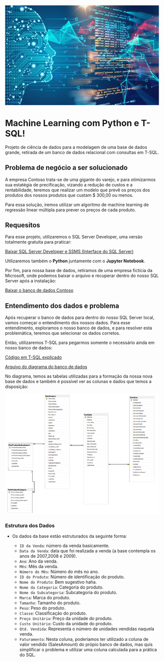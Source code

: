 ![arq](Img/machine_learning.png)

# Machine Learning com Python e T-SQL!
Projeto de ciência de dados para a modelagem de uma base de dados grande, retirada de um banco de dados relacional com consultas em T-SQL.

## Problema de negócio a ser solucionado

A empresa Contoso trata-se de uma gigante do varejo, e para otimizarmos sua estatégia de precificação, vizando a redução de custos e a rentabilidade, teremos que realizar um modelo que prevê os preços dos produtos dos nossos produtos que custam $ 300,00 ou menos.

Para essa solução, iremos utilizar um algoritmo de  machine learning de regressão linear múltipla para prever os preços de cada produto.

## Requesitos
Para esse projeto, utilizaremos o SQL Server Developer, uma versão totalmente gratuita para praticar:

[Baixar SQL Server Developer e SSMS (Interface do SQL Server)](https://www.microsoft.com/pt-br/sql-server/sql-server-downloads)

Utilizaremos também o **Python** juntamente com o **Jupyter Notebook**.

Por fim, para nossa base de dados, retiramos de uma empresa fictícia da Microsoft, onde podemos baixar o arquivo e recuperar dentro do nosso SQL Server após a instalação:

[Baixar o banco de dados Contoso](https://www.microsoft.com/en-us/download/details.aspx?id=18279)

## Entendimento dos dados e problema
Após recuperar o banco de dados para dentro do nosso SQL Server local, vamos começar o entendimento dos nossos dados.
Para esse entendimento, exploramos o nosso banco de dados, e para resolver esta problemática, teremos que selecionar os dados corretos.

Então, utilizaremos T-SQL para pegarmos somente o necessário ainda em nosso banco de dados:

[Código em T-SQL explicado](T-SQL/Base%20de%20dados.sql)

[Arquivo do diagrama do banco de dados](T-SQL/Diagrama.pdf)

No diagrama, temos as tabelas utilizadas para a formação da nossa nova base de dados e também é possível ver as colunas e dados que temos a disposição:

![arq](Img/tabelas_utilizadas.png)

### Estrutura dos Dados

- Os dados da base estão estruturados da seguinte forma:

    - `ID da Venda`: número da venda basicamente.
    - `Data da Venda`: data que foi realizada a venda (a base contempla os anos de 2007,2008 e 2009).
    - `Ano`: Ano da venda.
    - `Mês`: Mês da venda.
    - `Número do Mês`: Número do mês no ano.
    - `ID do Produto`: Número de identificação do produto.
    - `Nome do Produto`: Bem sugestivo haha.
    - `Nome da Categoria`: Categoria do produto.
    - `Nome da Subcategoria`: Subcategoria do produto.
    - `Marca`: Marca do produto.
    - `Tamanho`: Tamanho do produto.
    - `Peso`: Peso do produto.
    - `Classe`: Classificação do produto.
    - `Preço Unitário`: Preço da unidade do produto.
    - `Custo Unitário`: Custo da unidade do produto.
    - `Qtd. Vendida`: Representa o número de unidades vendidas naquela venda.
    - `Faturamento`: Nesta coluna, poderíamos ter utilizado a coluna de valor vendido (SalesAmount) do própio banco de dados, mas quis simplificar o problema e utilizar uma coluna calculada para a prática do SQL.
